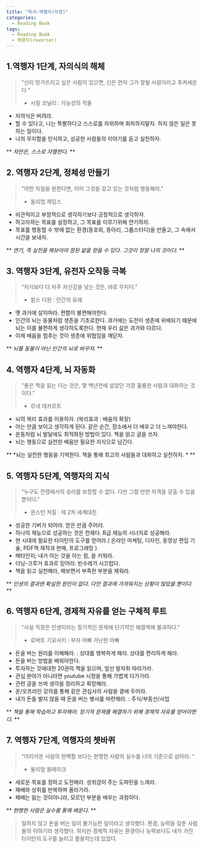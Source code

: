 ```yaml
---
title: "독서-역행자(자청)"
categories:
  - Reading Book
tags:
  - Reading Book
  - 역행자(reverser)
---
```


## 1.역행자 1단계, 자의식의 해체
> "신이 망가뜨리고 싶은 사람이 있으면, 신은 먼저 그가 잘될 사람이라고 추켜세운다 " 
>- 시릴 코널리 : 가능성의 적들

- 자의식은 버려라.
- 할 수 있다고, 나는 특별하다고 스스로를 자위하며 회피하지말자. 하지 않은 일은 못하는 일이다. 
- 나의 무지함을 인식하고, 성공한 사람들의 이야기를 듣고 실천하자. 

** *자만은, 스스로 자멸한다.* **



## 2. 역행자 2단계, 정체성 만들기
> "어떤 자질을 원한다면, 이미 그것을 갖고 있는 것처럼 행동해라."
>- 윌리엄 제임스

- 비관적이고 부정적으로 생각하기보다 긍정적으로 생각하자.
- 하고자하는 목표를 설정하고, 그 목표를 이루기위해 연기하자.
- 목표를 행동할 수 밖에 없는 환경(동호회, 동아리, 그룹스터디)을 만들고, 그 속에서 시간을 보내자.

** *연기, 즉 실천을 해보아야 참된 앎을 얻을 수 있다. 그것이 정말 나의 것이다.* **



## 3. 역행자 3단계, 유전자 오작동 극복
> "지식보다 더 자주 자신감을 낳는 것은, 바로 무지다."
>- 찰스 다윈 : 인간의 유래

- 옛 과거에 살지마라. 편함이 불편해야한다.
- 인간의 뇌는 동물처럼 생존을 기초로한다. 과거에는 도전이 생존에 위배되기 떄문에 뇌는 이를 불편하게 생각하도록한다. 현재 우리 삶은 과거와 다르다. 
- 이제 배움을 멈추는 것이 생존에 위협임을 깨닫자. 

** *뇌를 동물이 아닌 인간의 뇌로 바꾸자.* **



## 4. 역행자 4단계, 뇌 자동화
> "좋은 책을 읽는 다는 것은, 몇 백년전에 살았던 가장 훌륭한 사람과 대화하는 것이다."
>- 르네 데카르트

- 뇌의 복리 효과를 이용하자. (복리효과 : 배움의 확장)
- 아는 만큼 보이고 생각하게 된다. 같은 순간, 장소에서 더 배우고 더 느껴야한다.
- 운동처럼 뇌 발달에도 최적화된 방법이 있다. 책을 읽고 글을 쓰자.
- 뇌는 행동으로 실천한 배움만 필요한 지식으로 남긴다. 

** *뇌는 실천한 행동을 기억한다. 책을 통해 최고의 사람들과 대화하고 실천하자. * **



## 5. 역행자 5단계, 역행자의 지식
> "누구도 전쟁에서의 승리를 보장할 수 없다.
> 다만 그럴 만한 자격을 갖출 수 있을 뿐이다."
>- 윈스턴 처질 : 제 2차 세계대전

- 성공한 기버가 되어라. 얻은 만큼 주어라.
- 하나의 재능으로 성공하는 것은 천재다. B급 재능의 시너지로 성공해라. 
- 현 시대에 필요한 타이탄의 도구를 얻어라.( 온라인 마케팅, 디자인, 동영상 편집 기술, PDF책 제작과 판매, 프로그래밍 )
- 메타인지; 내가 아는 것을 아는 힘, 을 키워라.
- 더닝-크루거 효과르 믿어라. 빈수레가 시끄럽다.
- 책을 읽고 실천해라, 해보면서 부족한 부분을 채워라.

** *인생의 결과엔 확실한 원인이 없다. 다만 결과에 가까워지는 상황이 많았을 뿐이다.* **


## 6. 역행자 6단계, 경제적 자유를 얻는 구체적 루트
> "사실 직장은 인생이라는 장기적인 문제에
> 단기적인 해결책에 불과하다."
>- 로버트 기요사키 : 부자 아빠 가난한 아빠

- 돈을 버는 원리를 이해해라. : 상대를 행복하게 해라. 상대를 편리하게 해라.
- 돈을 버는 방법을 배워야한다. 
- 투자하는 것에대한 20권의 책을 읽으며, 앞선 발자취 따라가라.
- 관심 분야가 아니라면 youtube 시청을 통해 가볍게 다가가라.
- 관련 글을 쓰며 생각을 정리하고 확장해라.
- 온/오프라인 강의를 통해 같은 관심사의 사람을 곁에 두어라.
- 내가 돈을 벌지 않을 때 돈을 버는 병사를 마련해라. : 주식/부동산/사업

** *책을 통해 학습하고 투자해라. 장기적 문제를 해결하기 위해 경제적 자유를 얻어야한다.* **


## 7. 역행자 7단계, 역행자의 쳇바퀴
> "어리석은 사람의 완벽함 보다는
> 현명한 사람의 실수를 너의 기준으로 삼아라. "
>- 윌리엄 블레이크

- 새로운 목표를 정하고 도전해라. 성취감이 주는 도파민을 느껴라.
- 패배와 성취를 반복하며 올라가라.
- 패배는 잃는 것이아니라, 모르던 부분을 배우는 과정이다. 

** *현명한 사람은 실수를 통해 배운다.* **


> 일하지 않고 돈을 버는 일이 불가능한 일이라고 생각했다. 
> 환경, 능력을 갖춘 사람들의 이야기라 생각했다.
> 하지만 경제적 자유는 환경이나 능력보다도 내가 가진 타이탄의 도구를 늘리고 활용하는데 있었다.